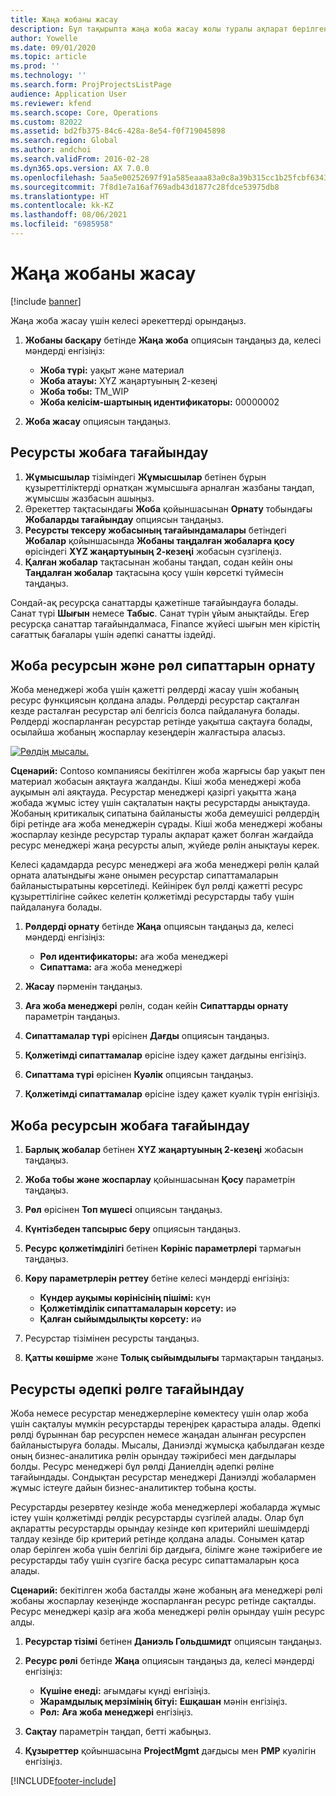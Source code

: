 ```yaml
---
title: Жаңа жобаны жасау
description: Бұл тақырыпта жаңа жоба жасау жолы туралы ақпарат берілген.
author: Yowelle
ms.date: 09/01/2020
ms.topic: article
ms.prod: ''
ms.technology: ''
ms.search.form: ProjProjectsListPage
audience: Application User
ms.reviewer: kfend
ms.search.scope: Core, Operations
ms.custom: 82022
ms.assetid: bd2fb375-84c6-428a-8e54-f0f719045898
ms.search.region: Global
ms.author: andchoi
ms.search.validFrom: 2016-02-28
ms.dyn365.ops.version: AX 7.0.0
ms.openlocfilehash: 5aa5e00252697f91a585eaaa83a0c8a39b315cc1b25fcbf6343fdf2ce31a824e
ms.sourcegitcommit: 7f8d1e7a16af769adb43d1877c28fdce53975db8
ms.translationtype: HT
ms.contentlocale: kk-KZ
ms.lasthandoff: 08/06/2021
ms.locfileid: "6985958"
---
```

# <a name="create-a-new-project"></a>Жаңа жобаны жасау

[!include [banner](../includes/banner.md)]

Жаңа жоба жасау үшін келесі әрекеттерді орындаңыз.

1. **Жобаны басқару** бетінде **Жаңа жоба** опциясын таңдаңыз да, келесі мәндерді енгізіңіз:

    - **Жоба түрі:** уақыт және материал
    - **Жоба атауы:** XYZ жаңартуының 2-кезеңі
    - **Жоба тобы:** TM\_WIP
    - **Жоба келісім-шартының идентификаторы:** 00000002

2. **Жоба жасау** опциясын таңдаңыз.

## <a name="assign-a-resource-to-a-project"></a>Ресурсты жобаға тағайындау

1. **Жұмысшылар** тізіміндегі **Жұмысшылар** бетінен бұрын құзыреттіліктерді орнатқан жұмысшыға арналған жазбаны таңдап, жұмысшы жазбасын ашыңыз.
2. Әрекеттер тақтасындағы **Жоба** қойыншасынан **Орнату** тобындағы **Жобаларды тағайындау** опциясын таңдаңыз.
3. **Ресурсты тексеру жобасының тағайындамалары** бетіндегі **Жобалар** қойыншасында **Жобаны таңдалған жобаларға қосу** өрісіндегі **XYZ жаңартуының 2-кезеңі** жобасын сүзгілеңіз.
4. **Қалған жобалар** тақтасынан жобаны таңдап, содан кейін оны **Таңдалған жобалар** тақтасына қосу үшін көрсеткі түймесін таңдаңыз.

Сондай-ақ ресурсқа санаттарды қажетінше тағайындауға болады. Санат түрі **Шығын** немесе **Табыс**. Санат түрін ұйым анықтайды. Егер ресурсқа санаттар тағайындалмаса, Finance жүйесі шығын мен кірістің сағаттық бағалары үшін әдепкі санатты іздейді.

## <a name="set-up-project-resource-and-role-characteristics"></a>Жоба ресурсын және рөл сипаттарын орнату

Жоба менеджері жоба үшін қажетті рөлдерді жасау үшін жобаның ресурс функциясын қолдана алады. Рөлдерді ресурстар сақталған кезде расталған ресурстар әлі белгісіз болса пайдалануға болады. Рөлдерді жоспарланған ресурстар ретінде уақытша сақтауға болады, осылайша жобаның жоспарлау кезеңдерін жалғастыра аласыз.

[![Рөлдің мысалы.](./media/projectresourcing05.jpg)](./media/projectresourcing05.jpg) 

**Сценарий:** Contoso компаниясы бекітілген жоба жарғысы бар уақыт пен материал жобасын аяқтауға жалданды. Кіші жоба менеджері жоба ауқымын әлі аяқтауда. Ресурстар менеджері қазіргі уақытта жаңа жобада жұмыс істеу үшін сақталатын нақты ресурстарды анықтауда. Жобаның критикалық сипатына байланысты жоба демеушісі рөлдердің бірі ретінде аға жоба менеджерін сұрады. Кіші жоба менеджері жобаны жоспарлау кезінде ресурстар туралы ақпарат қажет болған жағдайда ресурс менеджері жаңа ресурсты алып, жүйеде рөлін анықтауы керек.

Келесі қадамдарда ресурс менеджері аға жоба менеджері рөлін қалай орната алатындығы және онымен ресурстар сипаттамаларын байланыстыратыны көрсетіледі. Кейінірек бұл рөлді қажетті ресурс құзыреттілігіне сәйкес келетін қолжетімді ресурстарды табу үшін пайдалануға болады.

1. **Рөлдерді орнату** бетінде **Жаңа** опциясын таңдаңыз да, келесі мәндерді енгізіңіз:

    - **Рөл идентификаторы:** аға жоба менеджері
    - **Сипаттама:** аға жоба менеджері

2. **Жасау** пәрменін таңдаңыз.
3. **Аға жоба менеджері** рөлін, содан кейін **Сипаттарды орнату** параметрін таңдаңыз.
4. **Сипаттамалар түрі** өрісінен **Дағды** опциясын таңдаңыз.
5. **Қолжетімді сипаттамалар** өрісіне іздеу қажет дағдыны енгізіңіз.
6. **Сипаттама түрі** өрісінен **Куәлік** опциясын таңдаңыз.
7. **Қолжетімді сипаттамалар** өрісіне іздеу қажет куәлік түрін енгізіңіз.

## <a name="assign-a-project-resource-to-a-project"></a>Жоба ресурсын жобаға тағайындау

1. **Барлық жобалар** бетінен **XYZ жаңартуының 2-кезеңі** жобасын таңдаңыз.
2. **Жоба тобы және жоспарлау** қойыншасынан **Қосу** параметрін таңдаңыз.
3. **Рөл** өрісінен **Топ мүшесі** опциясын таңдаңыз.
4. **Күнтізбеден тапсырыс беру** опциясын таңдаңыз.
5. **Ресурс қолжетімділігі** бетінен **Көрініс параметрлері** тармағын таңдаңыз.
6. **Көру параметрлерін реттеу** бетіне келесі мәндерді енгізіңіз:

    - **Күндер ауқымы көрінісінің пішімі:** күн
    - **Қолжетімділік сипаттамаларын көрсету:** иә
    - **Қалған сыйымдылықты көрсету:** иә

7. Ресурстар тізімінен ресурсты таңдаңыз.
8. **Қатты көшірме** және **Толық сыйымдылығы** тармақтарын таңдаңыз.

## <a name="assign-a-resource-to-a-default-role"></a>Ресурсты әдепкі рөлге тағайындау

Жоба немесе ресурстар менеджерлеріне көмектесу үшін олар жоба үшін сақталуы мүмкін ресурстарды тереңірек қарастыра алады. Әдепкі рөлді бұрыннан бар ресурспен немесе жаңадан алынған ресурспен байланыстыруға болады. Мысалы, Даниэлді жұмысқа қабылдаған кезде оның бизнес-аналитика рөлін орындау тәжірибесі мен дағдылары болды. Ресурс менеджері бұл рөлді Даниелдің әдепкі рөліне тағайындады. Сондықтан ресурстар менеджері Даниэлді жобалармен жұмыс істеуге дайын бизнес-аналитиктер тобына қосты.

Ресурстарды резервтеу кезінде жоба менеджерлері жобаларда жұмыс істеу үшін қолжетімді рөлдік ресурстарды сүзгілей алады. Олар бұл ақпаратты ресурстарды орындау кезінде көп критерийлі шешімдерді талдау кезінде бір критерий ретінде қолдана алады. Сонымен қатар олар берілген жоба үшін белгілі бір дағдыға, білімге және тәжірибеге ие ресурстарды табу үшін сүзгіге басқа ресурс сипаттамаларын қоса алады.

**Сценарий:** бекітілген жоба басталды және жобаның аға менеджері рөлі жобаны жоспарлау кезеңінде жоспарланған ресурс ретінде сақталды. Ресурс менеджері қазір аға жоба менеджері рөлін орындау үшін ресурс алды.

1. **Ресурстар тізімі** бетінен **Даниэль Гольдшмидт** опциясын таңдаңыз.
2. **Ресурс рөлі** бетінде **Жаңа** опциясын таңдаңыз да, келесі мәндерді енгізіңіз:

    - **Күшіне енеді:** ағымдағы күнді енгізіңіз.
    - **Жарамдылық мерзімінің бітуі:** **Ешқашан** мәнін енгізіңіз.
    - **Рөл:** **Аға жоба менеджері** енгізіңіз.

3. **Сақтау** параметрін таңдап, бетті жабыңыз.
4. **Құзыреттер** қойыншасына **ProjectMgmt** дағдысы мен **PMP** куәлігін енгізіңіз.


[!INCLUDE[footer-include](../includes/footer-banner.md)]